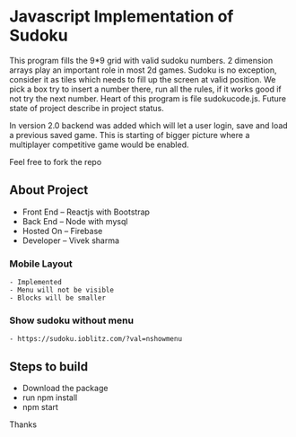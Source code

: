 # Javascript Implementation of Sudoku

This program fills the 9\*9 grid with valid sudoku numbers. 2 dimension arrays play an important role in most 2d games. Sudoku is no exception, consider it as tiles which needs to fill up the screen at valid position. We pick a box try to insert a number there, run all the rules, if it works good if not try the next number. Heart of this program is file sudokucode.js. Future state of project describe in project status.

In version 2.0 backend was added which will let a user login, save and load a previous saved game. This is starting of bigger picture where a multiplayer competitive game would be enabled.


 Feel free to fork the repo

## About Project

- Front End – Reactjs with Bootstrap
- Back End – Node with mysql
- Hosted On – Firebase
- Developer – Vivek sharma

### Mobile Layout

    - Implemented
    - Menu will not be visible
    - Blocks will be smaller

### Show sudoku without menu

    - https://sudoku.ioblitz.com/?val=nshowmenu

## Steps to build

- Download the package
- run npm install
- npm start

Thanks
